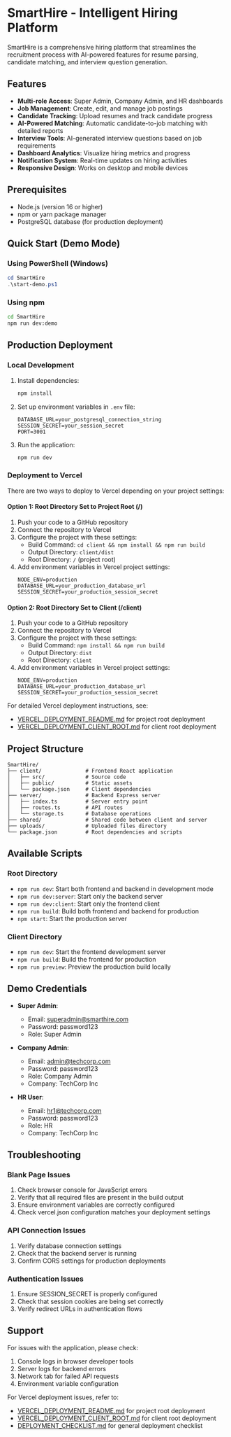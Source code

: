 # SmartHire - Intelligent Hiring Platform

SmartHire is a comprehensive hiring platform that streamlines the recruitment process with AI-powered features for resume parsing, candidate matching, and interview question generation.

<!-- Last updated: September 14, 2025 - Deployment fix for Vercel -->

## Features

- **Multi-role Access**: Super Admin, Company Admin, and HR dashboards
- **Job Management**: Create, edit, and manage job postings
- **Candidate Tracking**: Upload resumes and track candidate progress
- **AI-Powered Matching**: Automatic candidate-to-job matching with detailed reports
- **Interview Tools**: AI-generated interview questions based on job requirements
- **Dashboard Analytics**: Visualize hiring metrics and progress
- **Notification System**: Real-time updates on hiring activities
- **Responsive Design**: Works on desktop and mobile devices

## Prerequisites

- Node.js (version 16 or higher)
- npm or yarn package manager
- PostgreSQL database (for production deployment)

## Quick Start (Demo Mode)

### Using PowerShell (Windows)

```powershell
cd SmartHire
.\start-demo.ps1
```

### Using npm

```bash
cd SmartHire
npm run dev:demo
```

## Production Deployment

### Local Development

1. Install dependencies:
   ```bash
   npm install
   ```

2. Set up environment variables in `.env` file:
   ```
   DATABASE_URL=your_postgresql_connection_string
   SESSION_SECRET=your_session_secret
   PORT=3001
   ```

3. Run the application:
   ```bash
   npm run dev
   ```

### Deployment to Vercel

There are two ways to deploy to Vercel depending on your project settings:

#### Option 1: Root Directory Set to Project Root (/)

1. Push your code to a GitHub repository
2. Connect the repository to Vercel
3. Configure the project with these settings:
   - Build Command: `cd client && npm install && npm run build`
   - Output Directory: `client/dist`
   - Root Directory: `/` (project root)
4. Add environment variables in Vercel project settings:
   ```
   NODE_ENV=production
   DATABASE_URL=your_production_database_url
   SESSION_SECRET=your_production_session_secret
   ```

#### Option 2: Root Directory Set to Client (/client)

1. Push your code to a GitHub repository
2. Connect the repository to Vercel
3. Configure the project with these settings:
   - Build Command: `npm install && npm run build`
   - Output Directory: `dist`
   - Root Directory: `client`
4. Add environment variables in Vercel project settings:
   ```
   NODE_ENV=production
   DATABASE_URL=your_production_database_url
   SESSION_SECRET=your_production_session_secret
   ```

For detailed Vercel deployment instructions, see:
- [VERCEL_DEPLOYMENT_README.md](VERCEL_DEPLOYMENT_README.md) for project root deployment
- [VERCEL_DEPLOYMENT_CLIENT_ROOT.md](VERCEL_DEPLOYMENT_CLIENT_ROOT.md) for client root deployment

## Project Structure

```
SmartHire/
├── client/              # Frontend React application
│   ├── src/             # Source code
│   ├── public/          # Static assets
│   └── package.json     # Client dependencies
├── server/              # Backend Express server
│   ├── index.ts         # Server entry point
│   ├── routes.ts        # API routes
│   └── storage.ts       # Database operations
├── shared/              # Shared code between client and server
├── uploads/             # Uploaded files directory
└── package.json         # Root dependencies and scripts
```

## Available Scripts

### Root Directory
- `npm run dev`: Start both frontend and backend in development mode
- `npm run dev:server`: Start only the backend server
- `npm run dev:client`: Start only the frontend client
- `npm run build`: Build both frontend and backend for production
- `npm start`: Start the production server

### Client Directory
- `npm run dev`: Start the frontend development server
- `npm run build`: Build the frontend for production
- `npm run preview`: Preview the production build locally

## Demo Credentials

- **Super Admin**: 
  - Email: superadmin@smarthire.com
  - Password: password123
  - Role: Super Admin

- **Company Admin**: 
  - Email: admin@techcorp.com
  - Password: password123
  - Role: Company Admin
  - Company: TechCorp Inc

- **HR User**: 
  - Email: hr1@techcorp.com
  - Password: password123
  - Role: HR
  - Company: TechCorp Inc

## Troubleshooting

### Blank Page Issues
1. Check browser console for JavaScript errors
2. Verify that all required files are present in the build output
3. Ensure environment variables are correctly configured
4. Check vercel.json configuration matches your deployment settings

### API Connection Issues
1. Verify database connection settings
2. Check that the backend server is running
3. Confirm CORS settings for production deployments

### Authentication Issues
1. Ensure SESSION_SECRET is properly configured
2. Check that session cookies are being set correctly
3. Verify redirect URLs in authentication flows

## Support

For issues with the application, please check:
1. Console logs in browser developer tools
2. Server logs for backend errors
3. Network tab for failed API requests
4. Environment variable configuration

For Vercel deployment issues, refer to:
- [VERCEL_DEPLOYMENT_README.md](VERCEL_DEPLOYMENT_README.md) for project root deployment
- [VERCEL_DEPLOYMENT_CLIENT_ROOT.md](VERCEL_DEPLOYMENT_CLIENT_ROOT.md) for client root deployment
- [DEPLOYMENT_CHECKLIST.md](DEPLOYMENT_CHECKLIST.md) for general deployment checklist